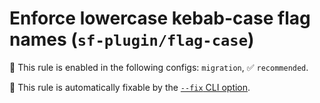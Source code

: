 # Enforce lowercase kebab-case flag names (`sf-plugin/flag-case`)

💼 This rule is enabled in the following configs: `migration`, ✅ `recommended`.

🔧 This rule is automatically fixable by the [`--fix` CLI option](https://eslint.org/docs/latest/user-guide/command-line-interface#--fix).

<!-- end auto-generated rule header -->
